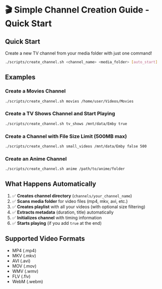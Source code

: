 # 🎬 Simple Channel Creation Guide - Quick Start

## Quick Start

Create a new TV channel from your media folder with just one command!

```bash
./scripts/create_channel.sh <channel_name> <media_folder> [auto_start] [max_size_mb]
```

## Examples

### Create a Movies Channel
```bash
./scripts/create_channel.sh movies /home/user/Videos/Movies
```

### Create a TV Shows Channel and Start Playing
```bash
./scripts/create_channel.sh tv_shows /mnt/data/Emby true
```

### Create a Channel with File Size Limit (500MB max)
```bash
./scripts/create_channel.sh small_videos /mnt/data/Emby false 500
```

### Create an Anime Channel
```bash
./scripts/create_channel.sh anime /path/to/anime/folder
```

## What Happens Automatically

1. ✅ **Creates channel directory** (`channels/your_channel_name`)
2. ✅ **Scans media folder** for video files (mp4, mkv, avi, etc.)
3. ✅ **Creates playlist** with all your videos (with optional size filtering)
4. ✅ **Extracts metadata** (duration, title) automatically
5. ✅ **Initializes channel** with timing information
6. ✅ **Starts playing** (if you add `true` at the end)

## Supported Video Formats

- MP4 (.mp4)
- MKV (.mkv)
- AVI (.avi)
- MOV (.mov)
- WMV (.wmv)
- FLV (.flv)
- WebM (.webm)
